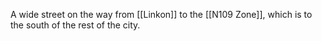 A wide street on the way from [[Linkon]] to the [[N109 Zone]], which is to the south of the rest of the city.